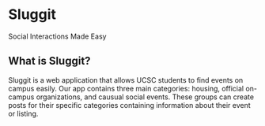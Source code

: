 # Sluggit
Social Interactions Made Easy

## What is Sluggit?
Sluggit is a web application that allows UCSC students to find events on campus easily. Our app contains three main categories: housing, official on-campus organizations, and causual social events. These groups can create posts for their specific categories containing information about their event or listing. 
